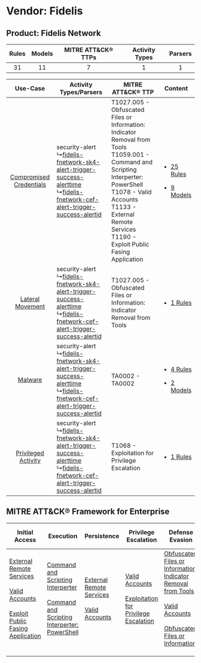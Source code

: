 Vendor: Fidelis
===============
Product: Fidelis Network
------------------------
| Rules | Models | MITRE ATT&CK® TTPs | Activity Types | Parsers |
|:-----:|:------:|:------------------:|:--------------:|:-------:|
|  31   |   11   |         7          |       1        |    1    |

|    Use-Case    | Activity Types/Parsers    | MITRE ATT&CK® TTP    | Content    |
|:----:| ---- | ---- | ---- |
| [Compromised Credentials](../../../UseCases/uc_compromised_credentials.md) |  security-alert<br> ↳[fidelis-fnetwork-sk4-alert-trigger-success-alerttime](Ps/pC_fidelisfnetworksk4alerttriggersuccessalerttime.md)<br> ↳[fidelis-fnetwork-cef-alert-trigger-success-alertid](Ps/pC_fidelisfnetworkcefalerttriggersuccessalertid.md)<br> | T1027.005 - Obfuscated Files or Information: Indicator Removal from Tools<br>T1059.001 - Command and Scripting Interperter: PowerShell<br>T1078 - Valid Accounts<br>T1133 - External Remote Services<br>T1190 - Exploit Public Fasing Application<br> | [<ul><li>25 Rules</li></ul><ul><li>9 Models</li></ul>](RM/r_m_fidelis_fidelis_network_Compromised_Credentials.md) |
|        [Lateral Movement](../../../UseCases/uc_lateral_movement.md)        |  security-alert<br> ↳[fidelis-fnetwork-sk4-alert-trigger-success-alerttime](Ps/pC_fidelisfnetworksk4alerttriggersuccessalerttime.md)<br> ↳[fidelis-fnetwork-cef-alert-trigger-success-alertid](Ps/pC_fidelisfnetworkcefalerttriggersuccessalertid.md)<br> | T1027.005 - Obfuscated Files or Information: Indicator Removal from Tools<br>    | [<ul><li>1 Rules</li></ul>](RM/r_m_fidelis_fidelis_network_Lateral_Movement.md)    |
|    [Malware](../../../UseCases/uc_malware.md)    |  security-alert<br> ↳[fidelis-fnetwork-sk4-alert-trigger-success-alerttime](Ps/pC_fidelisfnetworksk4alerttriggersuccessalerttime.md)<br> ↳[fidelis-fnetwork-cef-alert-trigger-success-alertid](Ps/pC_fidelisfnetworkcefalerttriggersuccessalertid.md)<br> | TA0002 - TA0002<br>    | [<ul><li>4 Rules</li></ul><ul><li>2 Models</li></ul>](RM/r_m_fidelis_fidelis_network_Malware.md)    |
|     [Privileged Activity](../../../UseCases/uc_privileged_activity.md)     |  security-alert<br> ↳[fidelis-fnetwork-sk4-alert-trigger-success-alerttime](Ps/pC_fidelisfnetworksk4alerttriggersuccessalerttime.md)<br> ↳[fidelis-fnetwork-cef-alert-trigger-success-alertid](Ps/pC_fidelisfnetworkcefalerttriggersuccessalertid.md)<br> | T1068 - Exploitation for Privilege Escalation<br>    | [<ul><li>1 Rules</li></ul>](RM/r_m_fidelis_fidelis_network_Privileged_Activity.md)    |

MITRE ATT&CK® Framework for Enterprise
--------------------------------------
| Initial Access                                                                                                                                                                                                                         | Execution                                                                                                                                                                                    | Persistence                                                                                                                                      | Privilege Escalation                                                                                                                                          | Defense Evasion                                                                                                                                                                                                                                                               | Credential Access | Discovery | Lateral Movement | Collection | Command and Control | Exfiltration | Impact |
| -------------------------------------------------------------------------------------------------------------------------------------------------------------------------------------------------------------------------------------- | -------------------------------------------------------------------------------------------------------------------------------------------------------------------------------------------- | ------------------------------------------------------------------------------------------------------------------------------------------------ | ------------------------------------------------------------------------------------------------------------------------------------------------------------- | ----------------------------------------------------------------------------------------------------------------------------------------------------------------------------------------------------------------------------------------------------------------------------- | ----------------- | --------- | ---------------- | ---------- | ------------------- | ------------ | ------ |
| [External Remote Services](https://attack.mitre.org/techniques/T1133)<br><br>[Valid Accounts](https://attack.mitre.org/techniques/T1078)<br><br>[Exploit Public Fasing Application](https://attack.mitre.org/techniques/T1190)<br><br> | [Command and Scripting Interperter](https://attack.mitre.org/techniques/T1059)<br><br>[Command and Scripting Interperter: PowerShell](https://attack.mitre.org/techniques/T1059/001)<br><br> | [External Remote Services](https://attack.mitre.org/techniques/T1133)<br><br>[Valid Accounts](https://attack.mitre.org/techniques/T1078)<br><br> | [Valid Accounts](https://attack.mitre.org/techniques/T1078)<br><br>[Exploitation for Privilege Escalation](https://attack.mitre.org/techniques/T1068)<br><br> | [Obfuscated Files or Information: Indicator Removal from Tools](https://attack.mitre.org/techniques/T1027/005)<br><br>[Valid Accounts](https://attack.mitre.org/techniques/T1078)<br><br>[Obfuscated Files or Information](https://attack.mitre.org/techniques/T1027)<br><br> |                   |           |                  |            |                     |              |        |